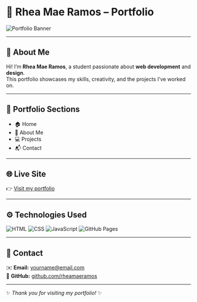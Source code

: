 # 🌟 Rhea Mae Ramos – Portfolio

![Portfolio Banner](https://via.placeholder.com/1000x200.png?text=Welcome+to+My+Portfolio)

---

## 👩 About Me
Hi! I’m **Rhea Mae Ramos**, a student passionate about **web development** and **design**.  
This portfolio showcases my skills, creativity, and the projects I’ve worked on.

---

## 📂 Portfolio Sections
- 🏠 Home  
- 🙋 About Me  
- 💻 Projects  
- 📬 Contact  

---

## 🌐 Live Site
👉 [Visit my portfolio](https://rheamaeramos.github.io/Ramos_RheaMae_Portfolio/)

---

## ⚙️ Technologies Used
![HTML](https://img.shields.io/badge/HTML-5-orange?logo=html5&logoColor=white)
![CSS](https://img.shields.io/badge/CSS-3-blue?logo=css3&logoColor=white)
![JavaScript](https://img.shields.io/badge/JavaScript-ES6-yellow?logo=javascript&logoColor=black)
![GitHub Pages](https://img.shields.io/badge/Deployed%20on-GitHub%20Pages-black?logo=github)

---

## 📧 Contact
✉️ **Email:** yourname@email.com  
🔗 **GitHub:** [github.com/rheamaeramos](https://github.com/rheamaeramos)  

---

✨ *Thank you for visiting my portfolio!* ✨
